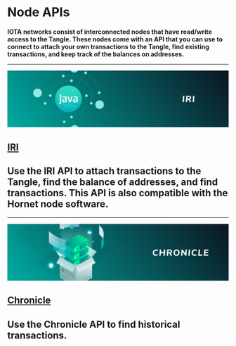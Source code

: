 # Node APIs

**IOTA networks consist of interconnected nodes that have read/write access to the Tangle. These nodes come with an API that you can use to connect to attach your own transactions to the Tangle, find existing transactions, and keep track of the balances on addresses.**

-------------------------
![IRI](images/IRI.png)
## [IRI](root://iri/1.0/references/iri-api-reference.md)
Use the IRI API to attach transactions to the Tangle, find the balance of addresses, and find transactions. This API is also compatible with the Hornet node software.
-------------------------

-------------------------
![Chronicle](images/Chronicle.png)
## [Chronicle](root://chronicle/1.0/references/chronicle-api-reference.md)
Use the Chronicle API to find historical transactions.
-------------------------

